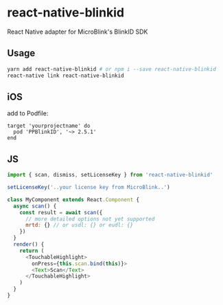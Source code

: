 
# react-native-blinkid

React Native adapter for MicroBlink's BlinkID SDK

## Usage

```sh
yarn add react-native-blinkid # or npm i --save react-native-blinkid
react-native link react-native-blinkid
```

## iOS

add to Podfile:

```
target 'yourprojectname' do
  pod 'PPBlinkID', '~> 2.5.1'
end
```

## JS

```js
import { scan, dismiss, setLicenseKey } from 'react-native-blinkid'

setLicenseKey('..your license key from MicroBlink..')

class MyComponent extends React.Component {
  async scan() {
    const result = await scan({
      // more detailed options not yet supported
      mrtd: {} // or usdl: {} or eudl: {}
    })
  }
  render() {
    return (
      <TouchableHighlight>
        onPress={this.scan.bind(this)}>
        <Text>Scan</Text>
      </TouchableHighlight>
    )
  }
}
```
